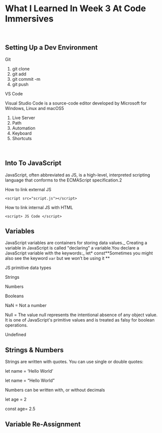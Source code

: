 # What I Learned In Week 3 At Code Immersives

&nbsp;

## Setting Up a Dev Environment

Git

1. git clone
2. git add
3. git commit -m
4. git push

VS Code

Visual Studio Code is a source-code editor developed by Microsoft for Windows, Linux and macOS5

1. Live Server
2. Path
3. Automation
4. Keyboard
5. Shortcuts

&nbsp;

## Into To JavaScript

JavaScript, often abbreviated as JS, is a high-level, interpreted scripting language that conforms to the ECMAScript specification.2

How to link external JS

    <script src="script.js"></script>

How to link internal JS with HTML

    <script> JS Code </script>

## Variables

JavaScript variables are containers for storing data values._ Creating a variable in JavaScript is called "declaring" a variable.You declare a JavaScript variable with the keywords:_ let\* const**Sometimes you might also see the keyword `var` but we won’t be using it **

JS primitive data types

Strings

Numbers

Booleans

NaN = Not a number

Null = The value null represents the intentional absence of any object value. It is one of JavaScript's primitive values and is treated as falsy for boolean operations.

Undefined

## Strings & Numbers

Strings are written with quotes. You can use single or double quotes:

let name = ‘Hello World’

let name = “Hello World”

Numbers can be written with, or without decimals

let age = 2

const age= 2.5

## Variable Re-Assignment
